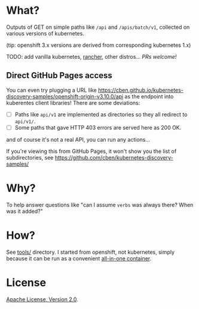 # What?

Outputs of GET on simple paths like `/api` and `/apis/batch/v1`, collected on various versions of kubernetes.

(tip: openshift 3.x versions are derived from corresponding kubernetes 1.x)

TODO: add vanilla kubernetes, [rancher](rancher.com), other distros...
*PRs welcome!*

## Direct GitHub Pages access

You can even try plugging a URL like https://cben.github.io/kubernetes-discovery-samples/openshift-origin-v3.10.0/api
as the endpoint into kuberentes client libraries!  There are some deviations:

- [ ] Paths like `api/v1` are implemented as directories so they all redirect to `api/v1/`.
- [ ] Some paths that gave HTTP 403 errors are served here as 200 OK.

and of course it's not a real API, you can run any actions...

If you're viewing this from GitHub Pages, it won't show you the list of  subdirectories, see https://github.com/cben/kubernetes-discovery-samples/

# Why?

To help answer questions like "can I assume `verbs` was always there? When was it added?"

# How?

See [tools/](tools/) directory.
I started from openshift, not kubernetes, simply because it can be run as a convenient [all-in-one container](https://docs.openshift.org/3.7/getting_started/administrators.html#running-in-a-docker-container).

# License

[Apache License, Version 2.0](http://www.apache.org/licenses/).

